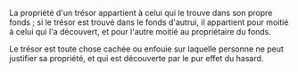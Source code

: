   
 La propriété d'un trésor appartient à celui qui le trouve dans son propre fonds ; si le trésor est trouvé dans le fonds d'autrui, il appartient pour moitié à celui qui l'a découvert, et pour l'autre moitié au propriétaire du fonds.  

  
 Le trésor est toute chose cachée ou enfouie sur laquelle personne ne peut justifier sa propriété, et qui est découverte par le pur effet du hasard.  
